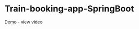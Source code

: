 # Train-booking-app-SpringBoot
Demo - <a href="https://drive.google.com/file/d/1VCNh3v6y1F88yluLRJVo6jmYsqDtrSl1/view?usp=sharing">view video</a>
